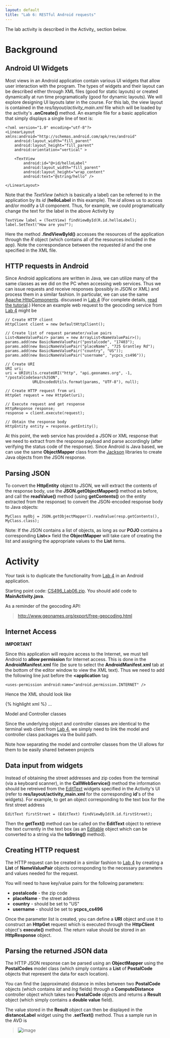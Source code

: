 ```yaml
---
layout: default
title: "Lab 6: RESTful Android requests"
---
```


The lab activity is described in the Activity\_ section below.

Background
==========

Android UI Widgets
------------------

Most views in an Android application contain various UI widgets that allow user interaction with the program. The types of widgets and their layout can be described either through XML files (good for static layouts) or created dynamically at run time programatically (good for dynamic layouts). We will explore designing UI layouts later in the course. For this lab, the view layout is contained in the *res/layout/activity_main.xml* file which will be loaded by the activity's **.onCreate()** method. An example file for a basic application that simply displays a single line of text is:

    <?xml version="1.0" encoding="utf-8"?>
    <LinearLayout xmlns:android="http://schemas.android.com/apk/res/android"
        android:layout_width="fill_parent"
        android:layout_height="fill_parent"
        android:orientation="vertical" >

        <TextView
            android:id="@+id/helloLabel"
            android:layout_width="fill_parent"
            android:layout_height="wrap_content"
            android:text="@string/hello" />

    </LinearLayout>

Note that the *TextView* (which is basically a label) can be referred to in the application by its *id* (**helloLabel** in this example). The *id* allows us to access and/or modify a UI component. Thus, for example, we could programatically change the text for the label in the above Activity by

    TextView label = (TextView) findViewById(R.id.helloLabel);
    label.SetText("How are you?");

Here the method **.findViewById()** accesses the resources of the application through the *R* object (which contains all of the resources included in the app). Note the correspondance between the requested *id* and the one specified in the XML file.

HTTP requests in Android
------------------------

Since Android applications are written in Java, we can utilize many of the same classes as we did on the PC when accessing web services. Thus we can issue requests and receive responses (possibly in JSON or XML) and process them in a similar fashion. In particular, we can use the same [Apache HttpComponents](http://hc.apache.org/). discussed in [Lab 4](lab04.html) (For complete details, [read the tutorial](http://hc.apache.org/httpcomponents-client-ga/tutorial/html/).) Hence an example web request to the geocoding service from [Lab 4](lab04.html) might be

    // Create HTTP client
    HttpClient client = new DefaultHttpClient();

    // Create list of request paramater/value pairs
    List<NameValuePair> params = new ArrayList<NameValuePair>();
    params.add(new BasicNameValuePair("postalcode", "17403");
    params.add(new BasicNameValuePair("placeName", "725 Grantley Rd");
    params.add(new BasicNameValuePair("country", "US"));
    params.add(new BasicNameValuePair("username", "ycpcs_cs496"));

    // Create URI
    URI uri;
    uri = URIUtils.createURI("http", "api.geonames.org", -1, "/postalCodeSearchJSON", 
                URLEncodedUtils.format(params, "UTF-8"), null);

    // Create HTTP request from uri
    HttpGet request = new HttpGet(uri);

    // Execute request and get response
    HttpResponse response;
    response = client.execute(request);

    // Obtain the response body
    HttpEntity entity = response.getEntity();

At this point, the web service has provided a JSON or XML response that we need to extract from the response payload and parse accordingly (after verifying the status code of the response). Since Android is Java based, we can use the same **ObjectMapper** class from the [Jackson](https://github.com/FasterXML/jackson) libraries to create Java objects from the JSON response.

Parsing JSON
------------

To convert the **HttpEntity** object to JSON, we will extract the contents of the response body, use the **JSON.getObjectMapper()** method as before, and call the **readValue()** method (using **getContents()** on the entity extracted from the response) to convert the JSON-encoded response body to Java objects:

    MyClass myObj = JSON.getObjectMapper().readValue(resp.getContents(), MyClass.class);
    
Note: If the JSON contains a list of objects, as long as our **POJO** contains a corresponding **List<>** field the **ObjectMapper** will take care of creating the list and assigning the appropriate values to the **List** items.

Activity
========

Your task is to duplicate the functionality from [Lab 4](lab04.html) in an Android application.

Starting point code: [CS496\_Lab06.zip](CS496_Lab06.zip). You should add code to **MainActivity.java**.

As a reminder of the geocoding API:

> <http://www.geonames.org/export/free-geocoding.html>

Internet Access
---------------

**IMPORTANT**

Since this application will require access to the Internet, we must tell Android to **allow permission** for Internet access. This is done in the **AndroidManifest.xml** file (be sure to select the **AndroidManifest.xml** tab at the bottom of the editor window to view the XML text). Thus we need to add the following line just before the **<application** tag

    <uses-permission android:name="android.permission.INTERNET" />

Hence the XML should look like

{% highlight xml %}
...
<uses-sdk
	android:minSdkVersion="10"
	android:targetSdkVersion="10" />

<uses-permission android:name="android.permission.INTERNET" />
<application
	android:allowBackup="true"
...
{% endhighlight %}

Model and Controller classes
----------------------------

Since the underlying object and controller classes are identical to the terminal web client from [Lab 4](lab04.html), we simply need to link the model and controller class packages via the build path. 


Note how separating the model and controller classes from the UI allows for them to be easily shared between projects

Data input from widgets
-----------------------

Instead of obtaining the street addresses and zip codes from the terminal (via a keyboard scanner), in the **CallWebService()** method the information should be retreived from the [EditText](http://developer.android.com/reference/android/widget/EditText.html) widgets specified in the Activity's UI (refer to **res/layout/activity_main.xml** for the corresponding **id**'s of the widgets). For example, to get an object corresponding to the text box for the first street address

    EditText firstStreet = (EditText) findViewById(R.id.firstStreet);

Then the **getText()** method can be called on the **EditText** object to retrieve the text currently in the text box (as an [Editable](http://developer.android.com/reference/android/text/Editable.html) object which can be converted to a string via the **toString()** method).

Creating HTTP request
---------------------

The HTTP request can be created in a similar fashion to [Lab 4](lab04.html) by creating a **List** of **NameValuePair** objects corresponding to the necessary parameters and values needed for the request. 

You will need to have key/value pairs for the following parameters:

-   **postalcode** - the zip code
-   **placeName** - the street address
-   **country** - should be set to "US"
-   **username** - should be set to **ycpcs_cs496**

Once the parameter list is created, you can define a **URI** object and use it to construct an **HttpGet** request which is executed through the **HttpClient** object's **execute()** method. The return value should be stored in an **HttpResponse** object.

Parsing the returned JSON data
------------------------------

The HTTP JSON response can be parsed using an **ObjectMapper** using the **PostalCodes** model class (which simply contains a **List** of **PostalCode** objects that represent the data for each location).

You can find the (approximate) distance in miles between two **PostalCode** objects (which contains *lat* and *lng* fields) through a **ComputeDistance** controller object which takes two **PostalCode** objects and returns a **Result** object (which simply contains a **double value** field).

The value stored in the **Result** object can then be displayed in the **distanceLabel** widget using the **.setText()** method. Thus a sample run in the AVD is

> ![image](images/lab06/MobileGeo.png)

<!-- vim:set wrap: ­-->
<!-- vim:set linebreak: -->
<!-- vim:set nolist: -->
